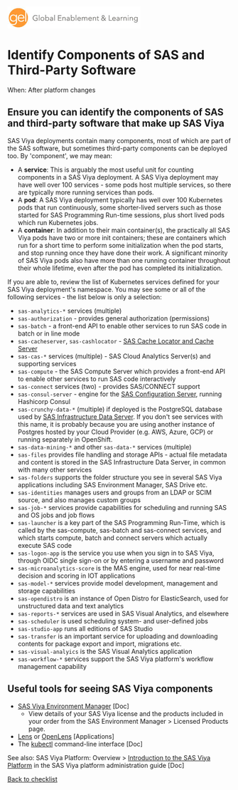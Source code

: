 ![Global Enablement & Learning](/img/gel_banner_logo_tech-partners.jpg)

# Identify Components of SAS and Third-Party Software

<!--
SortString: 0270
Description: Ensure you can identify the components of SAS and third-party software that make up SAS Viya
Tags: Initial,Legacy,Done
Topic: SAS Administration
Essential: -
Authors: David Stern,Michael Erickson
-->
When: After platform changes

## Ensure you can identify the components of SAS and third-party software that make up SAS Viya

SAS Viya deployments contain many components, most of which are part of the SAS software, but sometimes third-party components can be deployed too. By 'component', we may mean:

* A **service**: This is arguably the most useful unit for counting components in a SAS Viya deployment. A SAS Viya deployment may have well over 100 services - some pods host multiple services, so there are typically more running services than pods.
* A **pod**: A SAS Viya deployment typically has well over 100 Kubernetes pods that run continuously, some shorter-lived servers such as those started for SAS Programming Run-time sessions, plus short lived pods which run Kubernetes jobs.
* A **container**: In addition to their main container(s), the practically all SAS Viya pods have two or more init containers; these are containers which run for a short time to perform some initialization when the pod starts, and stop running once they have done their work. A significant minority of SAS Viya pods also have more than one running container throughout their whole lifetime, even after the pod has completed its initialization.

If you are able to, review the list of Kubernetes services defined for your SAS Viya deployment's namespace. You may see some or all of the following services - the list below is only a selection:

* `sas-analytics-*` services (multiple)
* `sas-authorization` - provides general authorization (permissions)
* `sas-batch` - a front-end API to enable other services to run SAS code in batch or in line mode
* `sas-cacheserver`, `sas-cashlocator` - [SAS Cache Locator and Cache Server](https://go.documentation.sas.com/doc/en/sasadmincdc/default/calsrvinf/n00001viyainfrsrvs00000admin.htm)
* `sas-cas-*` services (multiple) - SAS Cloud Analytics Server(s) and supporting services
* `sas-compute` - the SAS Compute Server which provides a front-end API to enable other services to run SAS code interactively
* `sas-connect` services (two) - provides SAS/CONNECT support
* `sas-consul-server` - engine for the [SAS Configuration Server](https://go.documentation.sas.com/doc/en/sasadmincdc/default/calsrvinf/n00000sasconfigdata0000admin.htm), running Hashicorp Consul
* `sas-crunchy-data-*` (multiple) if deployed is the PostgreSQL database used by [SAS Infrastructure Data Server](https://go.documentation.sas.com/doc/en/sasadmincdc/default/calsrvinf/n00000sasinfrdatasrv000admin.htm). If you don't see services with this name, it is probably because you are using another instance of Postgres hosted by your Cloud Provider (e.g. AWS, Azure, GCP) or running separately in OpenShift.
* `sas-data-mining-*` and other `sas-data-*` services (multiple)
* `sas-files` provides file handling and storage APIs - actual file metadata and content is stored in the SAS Infrastructure Data Server, in common with many other services
* `sas-folders` supports the folder structure you see in several SAS Viya applications including SAS Environment Manager, SAS Drive etc.
* `sas-identities` manages users and groups from an LDAP or SCIM source, and also manages custom groups
* `sas-job-*` services provide capabilities for scheduling and running SAS and OS jobs and job flows
* `sas-launcher` is a key part of the SAS Programming Run-Time, which is called by the sas-compute, sas-batch and sas-connect services, and which starts compute, batch and connect servers which actually execute SAS code
* `sas-logon-app` is the service you use when you sign in to SAS Viya, through OIDC single sign-on or by entering a username and password
* `sas-microanalytics-score` is the MAS engine, used for near real-time decision and scoring in IOT applications
* `sas-model-*` services provide model development, management and storage capabilities
* `sas-opendistro` is an instance of Open Distro for ElasticSearch, used for unstructured data and text analytics
* `sas-reports-*` services are used in SAS Visual Analytics, and elsewhere
* `sas-scheduler` is used scheduling system- and user-defined jobs
* `sas-studio-app` runs all editions of SAS Studio
* `sas-transfer` is an important service for uploading and downloading contents for package export and import, migrations etc.
* `sas-visual-analyics` is the SAS Visual Analytics application
* `sas-workflow-*` services support the SAS Viya platform's workflow management capability

## Useful tools for seeing SAS Viya components

* [SAS Viya Environment Manager](https://go.documentation.sas.com/doc/en/sasadmincdc/default/evfun/titlepage.htm?fromDefault=) [Doc]
    * View details of your SAS Viya license and the products included in your order from the SAS Environment Manager > Licensed Products page.
* [Lens](https://k8slens.dev/) or [OpenLens](https://github.com/MuhammedKalkan/OpenLens) [Applications]
* The [kubectl](https://kubernetes.io/docs/reference/kubectl/overview/) command-line interface [Doc]

See also: SAS Viya Platform: Overview > [Introduction to the SAS Viya Platform](https://go.documentation.sas.com/doc/en/sasadmincdc/default/viyaov/n00000sasviya000architecture.htm) in the SAS Viya platform administration guide [Doc]

[Back to checklist](../checklist.md)
